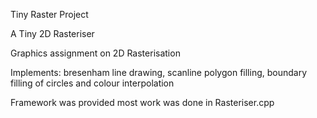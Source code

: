 Tiny Raster Project

A Tiny 2D Rasteriser 

Graphics assignment on 2D Rasterisation

Implements:
bresenham line drawing,
scanline polygon filling,
boundary filling of circles and
colour interpolation


Framework was provided most work was done in Rasteriser.cpp
